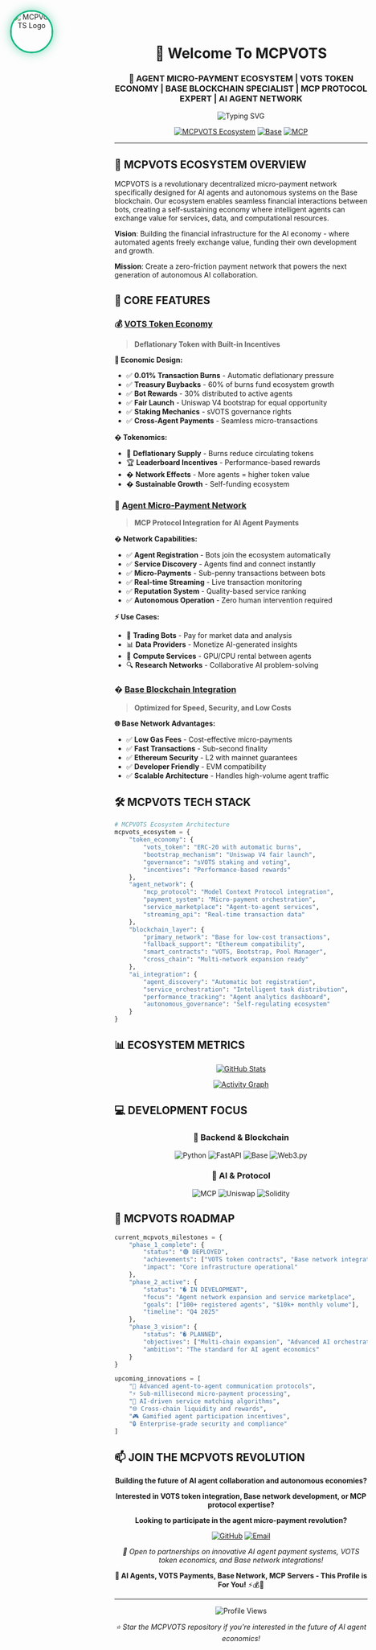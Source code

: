 <div align="center">

<!-- Animated Logo in Top Left -->
<div style="position: absolute; top: 20px; left: 20px; z-index: 10;">
  <img src="https://raw.githubusercontent.com/MCPVOTS/MCPVOTS/main/logo.jpg"
       alt="MCPVOTS Logo"
       width="80"
       height="80"
       style="border-radius: 50%; border: 3px solid #10b981; box-shadow: 0 0 20px rgba(16, 185, 129, 0.5); animation: logoPulse 3s ease-in-out infinite;" />
</div>

# 👋 Welcome To MCPVOTS

### 🤖 **AGENT MICRO-PAYMENT ECOSYSTEM** | **VOTS TOKEN ECONOMY** | **BASE BLOCKCHAIN SPECIALIST** | **MCP PROTOCOL EXPERT** | **AI AGENT NETWORK**
<img src="https://readme-typing-svg.herokuapp.com?font=Fira+Code&pause=1000&color=10b981&center=true&vCenter=true&width=600&lines=MCPVOTS+Ecosystem;Agent+Micro-Payments;VOTS+Token+Economy;Base+Network+Integration;MCP+Protocol+Implementation;Decentralized+Agent+Network;Real-time+Transaction+Streaming;Autonomous+Service+Marketplace" alt="Typing SVG" />

[![MCPVOTS Ecosystem](https://img.shields.io/badge/MCPVOTS_Ecosystem-10b981?style=for-the-badge&logo=ethereum&logoColor=white)](https://github.com/MCPVOTS/MCPVOTS)
[![Base](https://img.shields.io/badge/Base_Network-0052FF?style=for-the-badge&logo=ethereum&logoColor=white)](https://base.org)
[![MCP](https://img.shields.io/badge/Model_Context_Protocol-181717?style=for-the-badge&logo=github&logoColor=white)](https://modelcontextprotocol.io)

</div>

---

## 🤖 **MCPVOTS ECOSYSTEM OVERVIEW**

MCPVOTS is a revolutionary decentralized micro-payment network specifically designed for AI agents and autonomous systems on the Base blockchain. Our ecosystem enables seamless financial interactions between bots, creating a self-sustaining economy where intelligent agents can exchange value for services, data, and computational resources.

**Vision**: Building the financial infrastructure for the AI economy - where automated agents freely exchange value, funding their own development and growth.

**Mission**: Create a zero-friction payment network that powers the next generation of autonomous AI collaboration.

## 🚀 **CORE FEATURES**

### 💰 **[VOTS Token Economy](https://github.com/MCPVOTS/MCPVOTS/tree/main/MCPVOTS/contracts)**
> **Deflationary Token with Built-in Incentives**

**🎯 Economic Design:**
- ✅ **0.01% Transaction Burns** - Automatic deflationary pressure
- ✅ **Treasury Buybacks** - 60% of burns fund ecosystem growth
- ✅ **Bot Rewards** - 30% distributed to active agents
- ✅ **Fair Launch** - Uniswap V4 bootstrap for equal opportunity
- ✅ **Staking Mechanics** - sVOTS governance rights
- ✅ **Cross-Agent Payments** - Seamless micro-transactions

**� Tokenomics:**
- 💎 **Deflationary Supply** - Burns reduce circulating tokens
- 🏆 **Leaderboard Incentives** - Performance-based rewards
- � **Network Effects** - More agents = higher token value
- � **Sustainable Growth** - Self-funding ecosystem

### 🤖 **[Agent Micro-Payment Network](https://github.com/MCPVOTS/MCPVOTS/tree/main/MCPVOTS/scripts)**
> **MCP Protocol Integration for AI Agent Payments**

**� Network Capabilities:**
- ✅ **Agent Registration** - Bots join the ecosystem automatically
- ✅ **Service Discovery** - Agents find and connect instantly
- ✅ **Micro-Payments** - Sub-penny transactions between bots
- ✅ **Real-time Streaming** - Live transaction monitoring
- ✅ **Reputation System** - Quality-based service ranking
- ✅ **Autonomous Operation** - Zero human intervention required

**⚡ Use Cases:**
- 🤖 **Trading Bots** - Pay for market data and analysis
- 📊 **Data Providers** - Monetize AI-generated insights
- 🧠 **Compute Services** - GPU/CPU rental between agents
- 🔍 **Research Networks** - Collaborative AI problem-solving

### �️ **[Base Blockchain Integration](https://github.com/MCPVOTS/MCPVOTS/tree/main/MCPVOTS)**
> **Optimized for Speed, Security, and Low Costs**

**🌐 Base Network Advantages:**
- ✅ **Low Gas Fees** - Cost-effective micro-payments
- ✅ **Fast Transactions** - Sub-second finality
- ✅ **Ethereum Security** - L2 with mainnet guarantees
- ✅ **Developer Friendly** - EVM compatibility
- ✅ **Scalable Architecture** - Handles high-volume agent traffic

## 🛠️ **MCPVOTS TECH STACK**

```python
# MCPVOTS Ecosystem Architecture
mcpvots_ecosystem = {
    "token_economy": {
        "vots_token": "ERC-20 with automatic burns",
        "bootstrap_mechanism": "Uniswap V4 fair launch",
        "governance": "sVOTS staking and voting",
        "incentives": "Performance-based rewards"
    },
    "agent_network": {
        "mcp_protocol": "Model Context Protocol integration",
        "payment_system": "Micro-payment orchestration",
        "service_marketplace": "Agent-to-agent services",
        "streaming_api": "Real-time transaction data"
    },
    "blockchain_layer": {
        "primary_network": "Base for low-cost transactions",
        "fallback_support": "Ethereum compatibility",
        "smart_contracts": "VOTS, Bootstrap, Pool Manager",
        "cross_chain": "Multi-network expansion ready"
    },
    "ai_integration": {
        "agent_discovery": "Automatic bot registration",
        "service_orchestration": "Intelligent task distribution",
        "performance_tracking": "Agent analytics dashboard",
        "autonomous_governance": "Self-regulating ecosystem"
    }
}
```

## 📊 **ECOSYSTEM METRICS**

<div align="center">

[![GitHub Stats](https://github-readme-stats.vercel.app/api?username=MCPVOTS&show_icons=true&theme=tokyonight&hide_border=true&bg_color=0D1117&title_color=10b981&icon_color=FF6B6B&text_color=FFFFFF&count_private=true)](https://github.com/MCPVOTS)

[![Activity Graph](https://github-readme-activity-graph.vercel.app/graph?username=MCPVOTS&bg_color=0D1117&color=10b981&line=FF6B6B&point=FFFFFF&area=true&hide_border=true)](https://github.com/ashutosh00710/github-readme-activity-graph)

</div>

## 💻 **DEVELOPMENT FOCUS**

<div align="center">

### 🚀 **Backend & Blockchain**
![Python](https://img.shields.io/badge/Python-3776AB?style=for-the-badge&logo=python&logoColor=white)
![FastAPI](https://img.shields.io/badge/FastAPI-009688?style=for-the-badge&logo=fastapi&logoColor=white)
![Base](https://img.shields.io/badge/Base_Network-0052FF?style=for-the-badge&logo=ethereum&logoColor=white)
![Web3.py](https://img.shields.io/badge/Web3.py-3776AB?style=for-the-badge&logo=python&logoColor=white)

### 🤖 **AI & Protocol**
![MCP](https://img.shields.io/badge/Model_Context_Protocol-181717?style=for-the-badge&logo=github&logoColor=white)
![Uniswap](https://img.shields.io/badge/Uniswap_V4-FF6B6B?style=for-the-badge&logo=uniswap&logoColor=white)
![Solidity](https://img.shields.io/badge/Solidity-363636?style=for-the-badge&logo=solidity&logoColor=white)

</div>

## 🎯 **MCPVOTS ROADMAP**

```python
current_mcpvots_milestones = {
    "phase_1_complete": {
        "status": "🟢 DEPLOYED",
        "achievements": ["VOTS token contracts", "Base network integration", "MCP server foundation"],
        "impact": "Core infrastructure operational"
    },
    "phase_2_active": {
        "status": "� IN DEVELOPMENT",
        "focus": "Agent network expansion and service marketplace",
        "goals": ["100+ registered agents", "$10k+ monthly volume"],
        "timeline": "Q4 2025"
    },
    "phase_3_vision": {
        "status": "� PLANNED",
        "objectives": ["Multi-chain expansion", "Advanced AI orchestration", "Enterprise integrations"],
        "ambition": "The standard for AI agent economics"
    }
}

upcoming_innovations = [
    "🔗 Advanced agent-to-agent communication protocols",
    "⚡ Sub-millisecond micro-payment processing",
    "🧠 AI-driven service matching algorithms",
    "🌐 Cross-chain liquidity and rewards",
    "🎮 Gamified agent participation incentives",
    "🔒 Enterprise-grade security and compliance"
]
```

## 📫 **JOIN THE MCPVOTS REVOLUTION**

<div align="center">

**Building the future of AI agent collaboration and autonomous economies?**

**Interested in VOTS token integration, Base network development, or MCP protocol expertise?**

**Looking to participate in the agent micro-payment revolution?**

[![GitHub](https://img.shields.io/badge/Collaborate-181717?style=for-the-badge&logo=github&logoColor=white)](https://github.com/MCPVOTS)
[![Email](https://img.shields.io/badge/Contact-EA4335?style=for-the-badge&logo=gmail&logoColor=white)](mailto:kabrony@tuyamail.com)

*🚀 Open to partnerships on innovative AI agent payment systems, VOTS token economics, and Base network integrations!*

**🤖 AI Agents, VOTS Payments, Base Network, MCP Servers - This Profile is For You!** ⚡💰🧠

</div>

---

<div align="center">

![Profile Views](https://komarev.com/ghpvc/?username=MCPVOTS&color=10b981&style=flat-square&label=AI+Agent+Views)

*⭐ Star the MCPVOTS repository if you're interested in the future of AI agent economics!*

</div>

<style>
@keyframes logoPulse {
  0%, 100% {
    transform: scale(1);
    box-shadow: 0 0 20px rgba(16, 185, 129, 0.5);
  }
  50% {
    transform: scale(1.05);
    box-shadow: 0 0 30px rgba(16, 185, 129, 0.8), 0 0 40px rgba(16, 185, 129, 0.4);
  }
}
</style>
